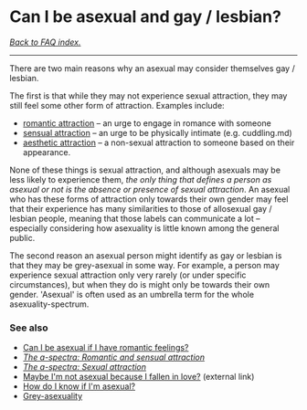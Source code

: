 # Can I be asexual and gay / lesbian?

[*Back to FAQ index.*](https://github.com/MissTeapot/LGBT-Wikis/blob/main/github_wiki/asexuality/faq.md)

---

There are two main reasons why an asexual may consider themselves gay / lesbian.

The first is that while they may not experience sexual attraction, they may still feel some other form of attraction. Examples include:

* [romantic attraction](https://github.com/MissTeapot/LGBT-Wikis/blob/main/github_wiki/asexuality/the_spectra#wiki_romantic_attraction.md) – an urge to engage in romance with someone
* [sensual attraction](https://github.com/MissTeapot/LGBT-Wikis/blob/main/github_wiki/asexuality/the_spectra#wiki_sensual_and_aesthetic_attraction) – an urge to be physically intimate (e.g. cuddling.md)
* [aesthetic attraction](https://github.com/MissTeapot/LGBT-Wikis/blob/main/github_wiki/asexuality/the_spectra#wiki_sensual_and_aesthetic_attraction.md) – a non-sexual attraction to someone based on their appearance.

None of these things is sexual attraction, and although asexuals may be less likely to experience them, *the only thing that defines a person as asexual or not is the absence or presence of sexual attraction*. An asexual who has these forms of attraction only towards their own gender may feel that their experience has many similarities to those of allosexual gay / lesbian people, meaning that those labels can communicate a lot – especially considering how asexuality is little known among the general public.

The second reason an asexual person might identify as gay or lesbian is that they may be grey-asexual in some way. For example, a person may experience sexual attraction only very rarely (or under specific circumstances), but when they do is might only be towards their own gender. 'Asexual' is often used as an umbrella term for the whole asexuality-spectrum.

### See also

* [Can I be asexual if I have romantic feelings?](https://github.com/MissTeapot/LGBT-Wikis/blob/main/github_wiki/asexuality/faq/can_i_be_asexual_if_i_have_romantic_feelings.md)
* [*The a-spectra: Romantic and sensual attraction*](https://github.com/MissTeapot/LGBT-Wikis/blob/main/github_wiki/asexuality/the_spectra#wiki_romantic_and_sensual_attraction.md)
* [*The a-spectra: Sexual attraction*](https://github.com/MissTeapot/LGBT-Wikis/blob/main/github_wiki/asexuality/the_spectra#wiki_sexual_attraction.md)
* [Maybe I'm not asexual because I fallen in love?](https://www.asexualityarchive.com/maybe-im-not-really-asexual-because-ive-fallen-in-love/) (external link)
* [How do I know if I'm asexual?](https://github.com/MissTeapot/LGBT-Wikis/blob/main/github_wiki/asexuality/faq/how_do_i_know.md)
* [Grey-asexuality](https://github.com/MissTeapot/LGBT-Wikis/blob/main/github_wiki/asexuality/grey-asexuality.md)